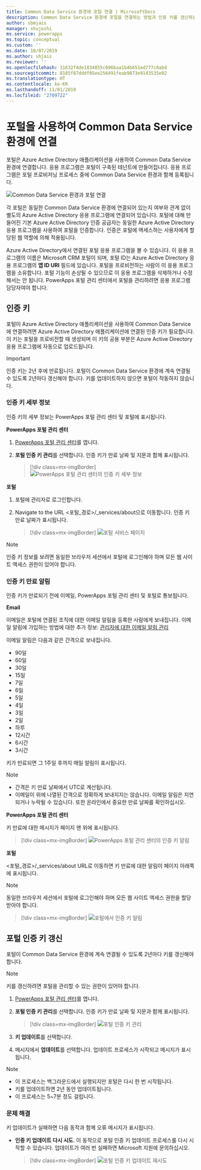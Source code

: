 ```yaml
---
title: Common Data Service 환경에 포털 연결 | MicrosoftDocs
description: Common Data Service 환경에 포털을 연결하는 방법과 인증 키를 갱신하는 방법에 대해 알아봅니다.
author: sbmjais
manager: shujoshi
ms.service: powerapps
ms.topic: conceptual
ms.custom: ''
ms.date: 10/07/2019
ms.author: shjais
ms.reviewer: ''
ms.openlocfilehash: 31632f4de1834855c696baa1b4b651ed777c8abd
ms.sourcegitcommit: 8185f87dddf05ee256491feab9873e9143535e02
ms.translationtype: HT
ms.contentlocale: ko-KR
ms.lasthandoff: 11/01/2019
ms.locfileid: "2709722"
---
```

# <a name="connect-to-a-common-data-service-environment-using-a-portal"></a>포털을 사용하여 Common Data Service 환경에 연결

포털은 Azure Active Directory 애플리케이션을 사용하여 Common Data Service 환경에 연결합니다. 응용 프로그램은 포털이 구축된 테넌트에 만들어집니다. 응용 프로그램은 포털 프로비저닝 프로세스 중에 Common Data Service 환경과 함께 등록됩니다.

![Common Data Service 환경과 포털 연결](../media/connect-with-dynamics.png "Common Data Service 환경과 포털 연결")

각 포털은 동일한 Common Data Service 환경에 연결되어 있는지 여부와 관계 없이 별도의 Azure Active Directory 응용 프로그램에 연결되어 있습니다. 포털에 대해 만들어진 기본 Azure Active Directory 인증 공급자는 동일한 Azure Active Directory 응용 프로그램을 사용하여 포털을 인증합니다. 인증은 포털에 액세스하는 사용자에게 할당된 웹 역할에 의해 적용됩니다.

Azure Active Directory에서 연결된 포털 응용 프로그램을 볼 수 있습니다. 이 응용 프로그램의 이름은 Microsoft CRM 포털이 되며, 포털 ID는 Azure Active Directory 응용 프로그램의 **앱 ID URI** 필드에 있습니다. 포털을 프로비전하는 사람이 이 응용 프로그램을 소유합니다. 포털 기능이 손상될 수 있으므로 이 응용 프로그램을 삭제하거나 수정해서는 안 됩니다. PowerApps 포털 관리 센터에서 포털을 관리하려면 응용 프로그램 담당자여야 합니다.

## <a name="authentication-key"></a>인증 키

포털이 Azure Active Directory 애플리케이션을 사용하여 Common Data Service에 연결하려면 Azure Active Directory 애플리케이션에 연결된 인증 키가 필요합니다. 이 키는 포털을 프로비전할 때 생성되며 이 키의 공용 부분은 Azure Active Directory 응용 프로그램에 자동으로 업로드됩니다.

> [!IMPORTANT]
> 인증 키는 2년 후에 만료됩니다. 포털이 Common Data Service 환경에 계속 연결될 수 있도록 2년마다 갱신해야 합니다. 키를 업데이트하지 않으면 포털이 작동하지 않습니다.  

### <a name="authentication-key-details"></a>인증 키 세부 정보

인증 키의 세부 정보는 PowerApps 포털 관리 센터 및 포털에 표시됩니다.

**PowerApps 포털 관리 센터**

1. [PowerApps 포털 관리 센터](admin-overview.md)를 엽니다.

2. **포털 인증 키 관리**를 선택합니다. 인증 키가 만료 날짜 및 지문과 함께 표시됩니다.

   > [!div class=mx-imgBorder]
   > ![PowerApps 포털 관리 센터의 인증 키 세부 정보](../media/manage-auth-key.png "PowerApps 포털 관리 센터의 인증 키 세부 정보")

**포털**

1. 포털에 관리자로 로그인합니다.

2. Navigate to the URL <포털_경로>/_services/about으로 이동합니다. 인증 키 만료 날짜가 표시됩니다. 

   > [!div class=mx-imgBorder]
   > ![포털 서비스 페이지](../media/portal-services-page.png "포털 서비스 페이지")

> [!NOTE]
> 인증 키 정보를 보려면 동일한 브라우저 세션에서 포털에 로그인해야 하며 모든 웹 사이트 액세스 권한이 있어야 합니다.

### <a name="authentication-key-expiration-notification"></a>인증 키 만료 알림

인증 키가 만료되기 전에 이메일, PowerApps 포털 관리 센터 및 포털로 통보됩니다.

**Email**

이메일은 포털에 연결된 조직에 대한 이메일 알림을 등록한 사람에게 보내집니다. 이메일 알림에 가입하는 방법에 대한 추가 정보: [관리자에 대한 이메일 알림 관리](https://docs.microsoft.com/dynamics365/customer-engagement/admin/manage-email-notifications)

이메일 알림은 다음과 같은 간격으로 보내집니다. 
- 90일 
- 60일 
- 30일 
- 15일 
- 7일 
- 6일 
- 5일 
- 4일 
- 3일 
- 2일 
- 하루 
- 12시간 
- 6시간 
- 3시간

키가 만료되면 그 1주일 후까지 매일 알림이 표시됩니다.

> [!NOTE]
> - 간격은 키 만료 날짜에서 UTC로 계산됩니다.
> - 이메일이 위에 나열된 간격으로 정확하게 보내지지는 않습니다. 이메일 알림은 지연되거나 누락될 수 있습니다. 또한 온라인에서 중요한 만료 날짜를 확인하십시오.

**PowerApps 포털 관리 센터**

키 만료에 대한 메시지가 페이지 맨 위에 표시됩니다.

> [!div class=mx-imgBorder]
> ![PowerApps 포털 관리 센터의 인증 키 알림](../media/portal-admin-center-auth-notif.png "PowerApps 포털 관리 센터의 인증 키 알림")

**포털**

<포털_경로>/_services/about URL로 이동하면 키 만료에 대한 알림이 페이지 아래쪽에 표시됩니다.

> [!NOTE]
> 동일한 브라우저 세션에서 포털에 로그인해야 하며 모든 웹 사이트 액세스 권한을 할당 받아야 합니다.

> [!div class=mx-imgBorder]
> ![포털에서 인증 키 알림](../media/portal-service-page-auth-notif.png "포털에서 인증 키 알림")

## <a name="renew-portal-authentication-key"></a>포털 인증 키 갱신

포털이 Common Data Service 환경에 계속 연결될 수 있도록 2년마다 키를 갱신해야 합니다.

> [!NOTE]
> 키를 갱신하려면 포털을 관리할 수 있는 권한이 있어야 합니다.

1. [PowerApps 포털 관리 센터](admin-overview.md)를 엽니다.

2. **포털 인증 키 관리**를 선택합니다. 인증 키가 만료 날짜 및 지문과 함께 표시됩니다.

    > [!div class=mx-imgBorder]
    > ![포털 인증 키 관리](../media/manage-portal-auth-key.png "포털 인증 키 관리")

3. **키 업데이트**를 선택합니다.

4. 메시지에서 **업데이트**를 선택합니다. 업데이트 프로세스가 시작되고 메시지가 표시됩니다.

> [!NOTE]
> - 이 프로세스는 백그라운드에서 실행되지만 포털은 다시 한 번 시작됩니다.
> - 키를 업데이트하면 2년 동안 업데이트됩니다.
> - 이 프로세스는 5~7분 정도 걸립니다.

### <a name="troubleshooting"></a>문제 해결

키 업데이트가 실패하면 다음 동작과 함께 오류 메시지가 표시됩니다.

- **인증 키 업데이트 다시 시도**. 이 동작으로 포털 인증 키 업데이트 프로세스를 다시 시작할 수 있습니다. 업데이트가 여러 번 실패하면 Microsoft 지원에 문의하십시오.

    > [!div class=mx-imgBorder]
    > ![포털 인증 키 업데이트 재시도](../media/retry-auth-key-update.png "포털 인증 키 업데이트 재시도")